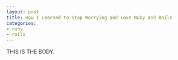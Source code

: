 ```yaml
--- 
layout: post
title: How I Learned to Stop Worrying and Love Ruby and Rails
categories:
- ruby
- rails
---
```


THIS IS THE BODY.
